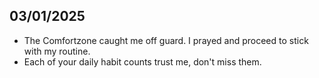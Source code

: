 ## 03/01/2025
- The Comfortzone caught me off guard. I prayed and proceed to stick with my routine.
- Each of your daily habit counts trust me, don't miss them.